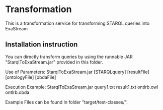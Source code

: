 # Transformation

This is a transformation service for transforming STARQL queries into ExaStream

## Installation instruction

You can directly transform queries by using the runnable JAR "StarqlToExaStream.jar" provided in this folder.

Use of Parameters: StarqlToExaStream.jar [STARQLquery] [resultFile] [ontologyFile] [obdaFile]

Execution Example: StarqlToExaStream.jar query1.txt result1.txt ontlrb.owl ontlrb.obda

Example Files can be found in folder "target/test-classes/".
